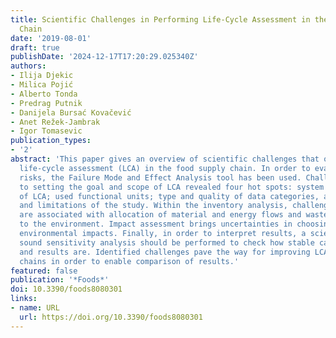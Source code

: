 ```yaml
---
title: Scientific Challenges in Performing Life-Cycle Assessment in the Food Supply
  Chain
date: '2019-08-01'
draft: true
publishDate: '2024-12-17T17:20:29.025340Z'
authors:
- Ilija Djekic
- Milica Pojić
- Alberto Tonda
- Predrag Putnik
- Danijela Bursać Kovačević
- Anet Režek-Jambrak
- Igor Tomasevic
publication_types:
- '2'
abstract: 'This paper gives an overview of scientific challenges that occur when performing
  life-cycle assessment (LCA) in the food supply chain. In order to evaluate these
  risks, the Failure Mode and Effect Analysis tool has been used. Challenges related
  to setting the goal and scope of LCA revealed four hot spots: system boundaries
  of LCA; used functional units; type and quality of data categories, and main assumptions
  and limitations of the study. Within the inventory analysis, challenging issues
  are associated with allocation of material and energy flows and waste streams released
  to the environment. Impact assessment brings uncertainties in choosing appropriate
  environmental impacts. Finally, in order to interpret results, a scientifically
  sound sensitivity analysis should be performed to check how stable calculations
  and results are. Identified challenges pave the way for improving LCA of food supply
  chains in order to enable comparison of results.'
featured: false
publication: '*Foods*'
doi: 10.3390/foods8080301
links:
- name: URL
  url: https://doi.org/10.3390/foods8080301
---
```


